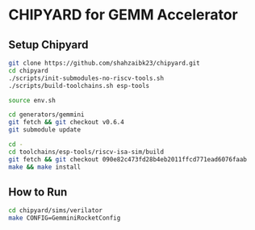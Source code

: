 # CHIPYARD for GEMM Accelerator

## Setup Chipyard

```bash
git clone https://github.com/shahzaibk23/chipyard.git
cd chipyard
./scripts/init-submodules-no-riscv-tools.sh
./scripts/build-toolchains.sh esp-tools

source env.sh

cd generators/gemmini
git fetch && git checkout v0.6.4
git submodule update

cd -
cd toolchains/esp-tools/riscv-isa-sim/build
git fetch && git checkout 090e82c473fd28b4eb2011ffcd771ead6076faab
make && make install
```

## How to Run
```bash
cd chipyard/sims/verilator
make CONFIG=GemminiRocketConfig
```
